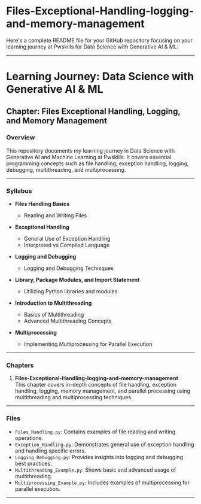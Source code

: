 # Files-Exceptional-Handling-logging-and-memory-management

Here's a complete README file for your GitHub repository focusing on your learning journey at Pwskills for Data Science with Generative AI & ML:

---

# Learning Journey: Data Science with Generative AI & ML

## Chapter: Files Exceptional Handling, Logging, and Memory Management

### Overview

This repository documents my learning journey in Data Science with Generative AI and Machine Learning at Pwskills. It covers essential programming concepts such as file handling, exception handling, logging, debugging, multithreading, and multiprocessing.

---

### Syllabus

- **Files Handling Basics**  
  - Reading and Writing Files  

- **Exceptional Handling**  
  - General Use of Exception Handling  
  - Interpreted vs Compiled Language  

- **Logging and Debugging**  
  - Logging and Debugging Techniques  

- **Library, Package Modules, and Import Statement**  
  - Utilizing Python libraries and modules  

- **Introduction to Multithreading**  
  - Basics of Multithreading  
  - Advanced Multithreading Concepts  

- **Multiprocessing**  
  - Implementing Multiprocessing for Parallel Execution  

---

### Chapters

1. **Files-Exceptional-Handling-logging-and-memory-management**  
   This chapter covers in-depth concepts of file handling, exception handling, logging, memory management, and parallel processing using multithreading and multiprocessing techniques.

---

### Files

- `Files_Handling.py`: Contains examples of file reading and writing operations.
- `Exception_Handling.py`: Demonstrates general use of exception handling and handling specific errors.
- `Logging_Debugging.py`: Provides insights into logging and debugging best practices.
- `Multithreading_Example.py`: Shows basic and advanced usage of multithreading.
- `Multiprocessing_Example.py`: Includes examples of multiprocessing for parallel execution.

---
